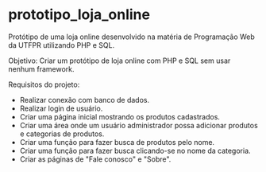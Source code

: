 # prototipo_loja_online
Protótipo de uma loja online desenvolvido na matéria de Programação Web da UTFPR utilizando PHP e SQL.

Objetivo:
Criar um protótipo de loja online com PHP e SQL sem usar nenhum framework.

Requisitos do projeto:
- Realizar conexão com banco de dados.
- Realizar login de usuário.
- Criar uma página inicial mostrando os produtos cadastrados.
- Criar uma área onde um usuário administrador possa adicionar produtos e categorias de produtos.
- Criar uma função para fazer busca de produtos pelo nome.
- Criar uma função para fazer busca clicando-se no nome da categoria.
- Criar as páginas de "Fale conosco" e "Sobre".
